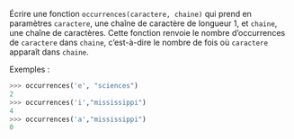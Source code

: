 Écrire une fonction `occurrences(caractere, chaine)` qui prend en paramètres
`caractere`, une chaîne de caractère de longueur 1, et `chaine`, une chaîne de caractères.
Cette fonction renvoie le nombre d’occurrences de `caractere` dans `chaine`, c’est-à-dire
le nombre de fois où `caractere` apparaît dans `chaine`.

Exemples :
```python
>>> occurrences('e', "sciences")
2
>>> occurrences('i',"mississippi")
4
>>> occurrences('a',"mississippi")
0
```